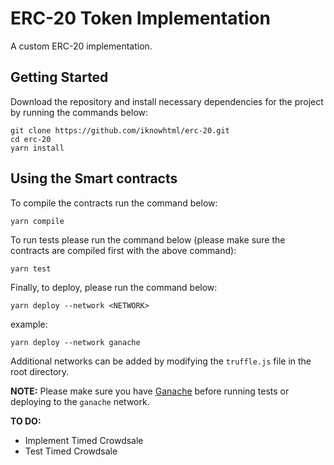# ERC-20 Token Implementation

A custom ERC-20 implementation.

## Getting Started

Download the repository and install necessary dependencies for the project by running the commands below:

```
git clone https://github.com/iknowhtml/erc-20.git
cd erc-20
yarn install
```

## Using the Smart contracts

To compile the contracts run the command below:

```
yarn compile
```

To run tests please run the command below (please make sure the contracts are compiled first with the above command):

```
yarn test
```

Finally, to deploy, please run the command below:

```
yarn deploy --network <NETWORK>
```

example:

```
yarn deploy --network ganache
```

Additional networks can be added by modifying the `truffle.js` file in the root directory.

**NOTE:** Please make sure you have [Ganache](http://truffleframework.com/ganache/) before running tests or deploying to the `ganache` network.

**TO DO:**

* Implement Timed Crowdsale
* Test Timed Crowdsale
